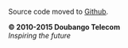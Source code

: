 Source code moved to [Github](https://github.com/DoubangoTelecom/imsdroid).

**© 2010-2015 Doubango Telecom** <br />
_Inspiring the future_
